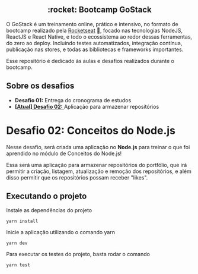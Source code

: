 <h2 align="center">
  :rocket: Bootcamp GoStack
</h2>

O GoStack é um treinamento online, prático e intensivo, no formato de bootcamp realizado pela [Rocketseat](https://rocketseat.com.br/) 💜, focado nas tecnologias NodeJS, ReactJS e React Native, e todo o ecossistema ao redor dessas ferramentas, do zero ao deploy. Incluindo testes automatizados, integração contínua, publicação nas stores, e todas as bibliotecas e frameworks importantes.

Esse repositório é dedicado às aulas e desafios realizados durante o bootcamp.

## Sobre os desafios
* __Desafio 01:__ Entrega do cronograma de estudos
* [__[Atual] Desafio 02:__ ](https://github.com/tmegumi/bootcamp-gostack/tree/master/desafios/desafio-conceitos-nodejs) Aplicação para armazenar repositórios

# Desafio 02: Conceitos do Node.js

Nesse desafio, será criada uma aplicação no __Node.js__ para treinar o que foi aprendido no módulo de Conceitos do Node.js!

Essa será uma aplicação para armazenar repositórios do portfólio, que irá permitir a criação, listagem, atualização e remoção dos repositórios, e além disso permitir que os repositórios possam receber "likes".

## Executando o projeto
Instale as dependências do projeto
```
yarn install
```
Inicie a aplicação utilizando o comando yarn
```
yarn dev
```
Para executar os testes do projeto, basta rodar o comando
```
yarn test
```